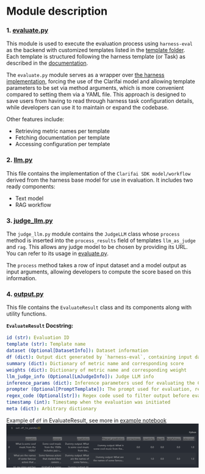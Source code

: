 # Module description

### 1. [evaluate.py](evaluate.py)

This module is used to execute the evaluation process using `harness-eval` as the backend with customized templates listed in the [template folder](./template/). Each template is structured following the harness template (or Task) as described in the [documentation](https://github.com/EleutherAI/lm-evaluation-harness/blob/main/docs/task_guide.md).

The `evaluate.py` module serves as a wrapper over [the harness implementation](https://github.com/EleutherAI/lm-evaluation-harness/blob/main/lm_eval/evaluator.py), forcing the use of the Clarifai model and allowing template parameters to be set via method arguments, which is more convenient compared to setting them via a YAML file. This approach is designed to save users from having to read through harness task configuration details, while developers can use it to maintain or expand the codebase.

Other features include:
- Retrieving metric names per template
- Fetching documentation per template
- Accessing configuration per template

### 2. [llm.py](llm.py)

This file contains the implementation of the `Clarifai SDK model/workflow` derived from the harness base model for use in evaluation. It includes two ready components:
- Text model
- RAG workflow

### 3. [judge_llm.py](judge_llm.py)

The `judge_llm.py` module contains the `JudgeLLM` class whose `process` method is inserted into the `process_results` field of templates `llm_as_judge` and `rag`. This allows any judge model to be chosen by providing its URL. You can refer to its usage in [evaluate.py](https://github.com/Clarifai/clarifai-model-utils/blob/main/clarifai_model_utils/llm_eval/evaluator/harness_eval/evaluate.py#L241).

The `process` method takes a row of input dataset and a model output as input arguments, allowing developers to compute the score based on this information.

### 4. [output.py](output.py)

This file contains the `EvaluateResult` class and its components along with utility functions.

**`EvaluateResult` Docstring:**
```yaml
id (str): Evaluation ID
template (str): Template name
dataset (Optional[DatasetInfo]): Dataset information
df (dict): Output dict generated by `harness-eval`, containing input data, predictions, and scores per input. Fields include input df fields, 'prediction', 'filtered_prediction', and metrics of the current template.
summary (dict): Dictionary of metric name and corresponding score
weights (dict): Dictionary of metric name and corresponding weight
llm_judge_info (Optional[LmJudgeInfo]): Judge LLM info
inference_params (dict): Inference parameters used for evaluating the Clarifai model
prompter (Optional[PromptTemplate]): The prompt used for evaluation, replacing the `doc_to_text` field in the template config if set
regex_code (Optional[str]): Regex code used to filter output before evaluation, inserted into the `filter_list` field in the template config if set
timestamp (int): Timestamp when the evaluation was initiated
meta (dict): Arbitrary dictionary
```
Example of `df` in EvaluateResult, see more in [example notebook](./../../../../examples/llm_eval.ipynb)
![alt text](doc/evalresult_df.png)
